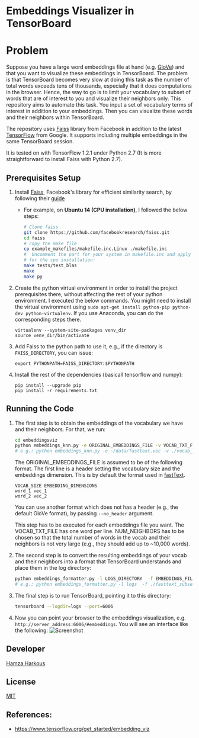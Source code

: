 # Embeddings Visualizer in TensorBoard

# Problem

Suppose you have a large word embeddings file at hand (e.g. [GloVe](https://github.com/stanfordnlp/GloVe)) and that you want to visualize these embeddings in TensorBoard. The problem is that TensorBoard becomes very slow at doing this task as the number of total words exceeds tens of thousands, especially that it does computations in the browser. Hence, the way to go is to limit your vocabulary to subset of words that are of interest to you and visualize their neighbors only. This repository aims to automate this task. You input a set of vocabulary terms of interest in addition to your embeddings. Then you can visualize these words and their neighbors within TensorBoard.

The repository uses [Faiss](https://github.com/facebookresearch/faiss) library from Facebook in addition to the latest [TensorFlow](tensorflow.org) from Google.
It supports including multiple embeddings in the same TensorBoard session. 

It is tested on  with TensorFlow 1.2.1 under Python 2.7 (It is more straightforward to install Faiss with Python 2.7).


## Prerequisites Setup 

1. Install [Faiss](https://github.com/facebookresearch/faiss), Facebook's library for efficient similarity search, by following their [guide](https://github.com/facebookresearch/faiss/blob/master/INSTALL)
    * For example, on **Ubuntu 14 (CPU installation)**, I followed the below steps:
        ```bash
        # Clone faiss
        git clone https://github.com/facebookresearch/faiss.git
        cd faiss
        # copy the make file
        cp example_makefiles/makefile.inc.Linux ./makefile.inc
        #  Uncomment the part for your system in makefile.inc and apply the commands. E.g. for Ubuntu 14, I applied `sudo apt-get install libopenblas-dev liblapack3 python-numpy python-dev` and uncommented the line starting with BLASLDFLAGS
        # for the cpu installation:
        make tests/test_blas
		make
		make py
        ```
2. Create the python virtual environment in order to install the project prerequisites there, without affecting the rest of your python environment. I executed the below commands. You might need to install the virtual environment using `sudo apt-get install python-pip python-dev python-virtualenv`. If you use Anaconda, you can do the corresponding steps there.
	```
	virtualenv --system-site-packages venv_dir
	source venv_dir/bin/activate
	```
    
3. Add Faiss to the python path to use it, e.g., if the directory is `FAISS_DIRECTORY`, you can issue:
	```
	export PYTHONPATH=FAISS_DIRECTORY:$PYTHONPATH
	```
4. Install the rest of the dependencies (basicall tensorflow and numpy):
	```
	pip install --upgrade pip
	pip install -r requirements.txt
	```

   
## Running the Code
1. The first step is to obtain the embeddings of the vocabulary we have and their neighbors. For that, we run:
	```bash
	cd embeddingsviz
	python embeddings_knn.py -e ORIGINAL_EMBEDDINGS_FILE -v VOCAB_TXT_FILE -o OUTPUT_EMBEDDINGS_FILE -k NUM_NEIGHBORS
	# e.g.: python embeddings_knn.py -e ~/data/fasttext.vec -v ./vocab_file.txt -o ./fasttext_subset_1.vec -k 100
	```
    The ORIGINAL_EMBEDDINGS_FILE is assumed to be of the following format. The first line is a header setting the vocabulary size and the embeddings dimension. 	This is by default the format used in [fastText](https://github.com/facebookresearch/fastText). 
	```
	VOCAB_SIZE EMBEDDING_DIMENSIONS
	word_1 vec_1
	word_2 vec_2
	```
   	You can use another format which does not has a header (e.g., the default GloVe format), by passing `--no_header` argument. 
    
    This step has to be executed for each embeddings file you want. The VOCAB_TXT_FILE has one word per line. NUM_NEIGHBORS has to be chosen so that the total number of words in the vocab and their neighbors is not very large (e.g., they should add up to ~10,000 words).
    
2. The second step is to convert the resulting embeddings of your vocab and their neighbors into a format that TensorBoard understands and place them in the log directory:
	```bash
	python embeddings_formatter.py -l LOGS_DIRECTORY  -f EMBEDDINGS_FILE_1  EMBEDDINGS_FILE_2  -n NAME_1 NAME_2
	# e.g.: python embeddings_formatter.py -l logs  -f ./fasttext_subset_1.vec ./fasttext_subset_2.vec -n subset_1 subset_2
	```
3. The final step is to run TensorBoard, pointing it to this directory:
	```bash
	tensorboard --logdir=logs --port=6006
	```
4. Now you can point your browser to the embeddings visualization, e.g. `http://server_address:6006/#embeddings`. You will see an interface like the following:
	![Screenshot](https://www.tensorflow.org/images/embedding-nearest-points.png "Embeddings in TensorBoard")

	
  
    
## Developer
[Hamza Harkous](http://hamzaharkous.com)

## License
[MIT](https://opensource.org/licenses/MIT)
    
    
## References:
* https://www.tensorflow.org/get_started/embedding_viz
